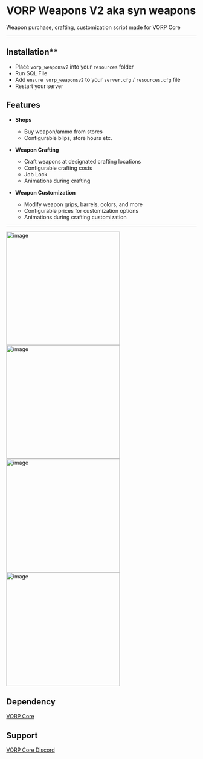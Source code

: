 # VORP Weapons V2 aka syn weapons

Weapon purchase, crafting, customization script made for VORP Core

---

## Installation**
- Place `vorp_weaponsv2` into your `resources` folder
- Run SQL File
- Add `ensure vorp_weaponsv2` to your `server.cfg` / `resources.cfg` file
- Restart your server

## Features
- **Shops**
    - Buy weapon/ammo from stores
    - Configurable blips, store hours etc.

- **Weapon Crafting**
    - Craft weapons at designated crafting locations
    - Configurable crafting costs
    - Job Lock
    - Animations during crafting

- **Weapon Customization**
    - Modify weapon grips, barrels, colors, and more
    - Configurable prices for customization options
    - Animations during crafting customization

---

<img width="300" alt="image" src="https://user-images.githubusercontent.com/87246847/156406255-bbe6a417-c55c-4ac4-a09f-9be3b62b5369.jpg">
<img width="300" alt="image" src="https://user-images.githubusercontent.com/87246847/156406257-982e58d3-df54-41d1-83fe-12fb13cf4eff.jpg">
<img width="300"alt="image" src="https://user-images.githubusercontent.com/87246847/156406259-f5ded173-70aa-445f-80d8-8c1ae0d3b4a2.jpg">
<img width="300" alt="image" src="https://user-images.githubusercontent.com/87246847/156406260-9c49a08d-cd8e-4c50-9cca-45328d8229dd.jpg">

## Dependency
[VORP Core](https://github.com/VORPCORE/vorp_core-lua)

## Support
[VORP Core Discord](https://discord.gg/JjNYMnDKMf)